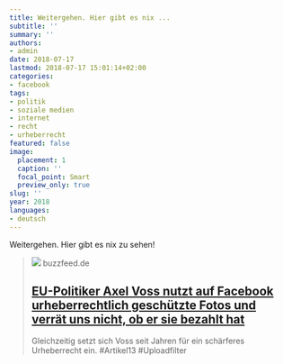 ```yaml
---
title: Weitergehen. Hier gibt es nix ...
subtitle: ''
summary: ''
authors:
- admin
date: 2018-07-17
lastmod: 2018-07-17 15:01:14+02:00
categories:
- facebook
tags:
- politik
- soziale medien
- internet
- recht
- urheberrecht
featured: false
image:
  placement: 1
  caption: ''
  focal_point: Smart
  preview_only: true
slug: ''
year: 2018
languages:
- deutsch
---
```


Weitergehen. Hier gibt es nix zu sehen!
> [![](https://www.buzzfeed.de/assets/images/24/530/24530028-eu-politiker-axel-voss-nutzt-auf-facebook-urheber-30022-1531833166-big-1yfe.jpg)](https://www.buzzfeed.com/de/karstenschmehl/axel-voss-uploadfilter-artikel13-urheberrecht-fotos-dpa)
> buzzfeed.de
> ## [EU-Politiker Axel Voss nutzt auf Facebook urheberrechtlich geschützte Fotos und verrät uns nicht, ob er sie bezahlt hat](https://www.buzzfeed.com/de/karstenschmehl/axel-voss-uploadfilter-artikel13-urheberrecht-fotos-dpa)
>
>Gleichzeitig setzt sich Voss seit Jahren für ein schärferes Urheberrecht ein. #Artikel13 #Uploadfilter